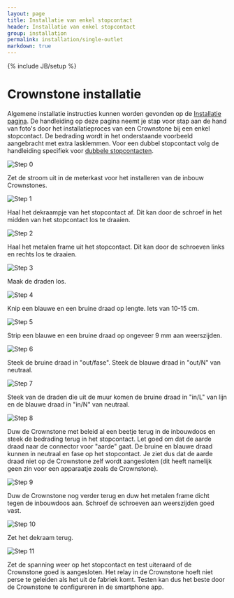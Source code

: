 ```yaml
---
layout: page
title: Installatie van enkel stopcontact
header: Installatie van enkel stopcontact
group: installation
permalink: installation/single-outlet
markdown: true
---
```

{% include JB/setup %}

# Crownstone installatie

Algemene installatie instructies kunnen worden gevonden op de [Installatie pagina](/nl/installation). De handleiding op
deze pagina neemt
je stap voor stap aan de hand van foto's door het installatieproces van een Crownstone bij een enkel stopcontact. De
bedrading wordt in het onderstaande voorbeeld aangebracht met extra lasklemmen. Voor een dubbel stopcontact volg de 
handleiding specifiek voor [dubbele stopcontacten](/nl/installation/double-outlet).

![Step 0](/images/installation/single/0.png)

Zet de stroom uit in de meterkast voor het installeren van de inbouw Crownstones.

![Step 1](/images/installation/single/1.png)

Haal het dekraampje van het stopcontact af. Dit kan door de schroef in het midden van het stopcontact los te draaien.

![Step 2](/images/installation/single/2.png)

Haal het metalen frame uit het stopcontact. Dit kan door de schroeven links en rechts los te draaien.

![Step 3](/images/installation/single/3.png)

Maak de draden los.

![Step 4](/images/installation/single/4.png)

Knip een blauwe en een bruine draad op lengte. Iets van 10-15 cm.

![Step 5](/images/installation/single/5.png)

Strip een blauwe en een bruine draad op ongeveer 9 mm aan weerszijden.

![Step 6](/images/installation/single/6.png)

Steek de bruine draad in "out/fase". Steek de blauwe draad in "out/N" van neutraal.

![Step 7](/images/installation/single/7.png)

Steek van de draden die uit de muur komen de bruine draad in "in/L" van lijn en de blauwe draad in "in/N" van neutraal.

![Step 8](/images/installation/single/8.png)

Duw de Crownstone met beleid al een beetje terug in de inbouwdoos en steek de bedrading terug in het stopcontact. Let
goed om dat de aarde draad naar de connector voor "aarde" gaat. De bruine en blauwe draad kunnen in neutraal en fase
op het stopcontact. Je ziet dus dat de aarde draad niet op de Crownstone zelf wordt aangesloten (dit heeft namelijk
geen zin voor een apparaatje zoals de Crownstone).

![Step 9](/images/installation/single/9.png)

Duw de Crownstone nog verder terug en duw het metalen frame dicht tegen de inbouwdoos aan. Schroef de schroeven aan
weerszijden goed vast.

![Step 10](/images/installation/single/10.png)

Zet het dekraam terug.

![Step 11](/images/installation/single/11.png)

Zet de spanning weer op het stopcontact en test uiteraard of de Crownstone goed is aangesloten. Het relay in de 
Crownstone hoeft niet perse te geleiden als het uit de fabriek komt. Testen kan dus het beste door de Crownstone
te configureren in de smartphone app.




